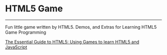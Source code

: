 # HTML5 Game

---
Fun little game written by HTML5.
Demos, and Extras for Learning HTML5 Game Programming

[The Essential Guide to HTML5: Using Games to learn HTML5 and JavaScript](http://www.amazon.com/Essential-Guide-HTML5-Using-JavaScript/dp/1430233834/ref=sr_1_1?s=books&ie=UTF8&qid=1445588085&sr=1-1&keywords=the+essential+guide+to+html5+using+games+to+learn+html5+and+javascript)
